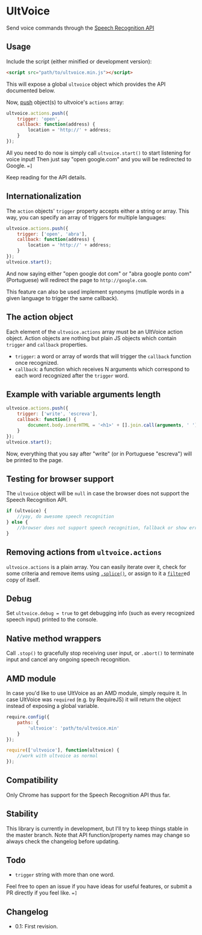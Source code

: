 UltVoice
========

Send voice commands through the [Speech Recognition API](https://dvcs.w3.org/hg/speech-api/raw-file/tip/speechapi.html)

## Usage

Include the script (either minified or development version):
```html
<script src="path/to/ultvoice.min.js"></script>
```

This will expose a global `ultvoice` object which provides the API documented below.

Now, [push](https://developer.mozilla.org/en-US/docs/Web/JavaScript/Reference/Global_Objects/Array/push) object(s) to ultvoice's `actions` array:

```js
ultvoice.actions.push({
	trigger: 'open',
	callback: function(address) {
		location = 'http://' + address;
	}
});
```

All you need to do now is simply call `ultvoice.start()` to start listening for voice input! Then just say "open google.com" and you will be redirected to Google. `=]`

Keep reading for the API details.

## Internationalization

The `action` objects' `trigger` property accepts either a string or array. This way, you can specify an array of triggers for multiple languages:

```js
ultvoice.actions.push({
	trigger: ['open', 'abra'],
	callback: function(address) {
		location = 'http://' + address;
	}
});
ultvoice.start();
```

And now saying either "open google dot com" or "abra google ponto com" (Portuguese) will redirect the page to `http://google.com`.

This feature can also be used implement synonyms (mutliple words in a given language to trigger the same callback).

## The action object

Each element of the `ultvoice.actions` array must be an UltVoice action object. Action objects are nothing but plain JS objects which contain `trigger` and `callback` properties.

- `trigger`: a word or array of words that will trigger the `callback` function once recognized.
- `callback`: a function which receives N arguments which correspond to each word recognized after the `trigger` word.


## Example with variable arguments length

```js
ultvoice.actions.push({
	trigger: ['write', 'escreva'],
	callback: function() {
		document.body.innerHTML = '<h1>' + [].join.call(arguments, ' ') + '</h1>';
	}
});
ultvoice.start();
```
Now, everything that you say after "write" (or in Portuguese "escreva") will be printed to the page.

## Testing for browser support

The `ultvoice` object will be `null` in case the browser does not support the Speech Recognition API.

```js
if (ultvoice) {
	//yay, do awesome speech recognition
} else {
	//browser does not support speech recognition, fallback or show error/warning message
}
```

## Removing actions from `ultvoice.actions`

`ultvoice.actions` is a plain array. You can easily iterate over it, check for some criteria and remove items using [`.splice()`](https://developer.mozilla.org/en-US/docs/Web/JavaScript/Reference/Global_Objects/Array/splice), or assign to it a [`filter`](https://developer.mozilla.org/en-US/docs/Web/JavaScript/Reference/Global_Objects/Array/filter)ed copy of itself.

## Debug

Set `ultvoice.debug = true` to get debugging info (such as every recognized speech input) printed to the console.

## Native method wrappers

Call `.stop()` to gracefully stop receiving user input, or `.abort()` to terminate input and cancel any ongoing speech recognition.

## AMD module

In case you'd like to use UltVoice as an AMD module, simply require it. In case UltVoice was `required` (e.g. by RequireJS) it will return the object instead of exposing a global variable.

```js
require.config({
    paths: {
        'ultvoice': 'path/to/ultvoice.min'
    }
});

require(['ultvoice'], function(ultvoice) {
	//work with ultvoice as normal
});
```

## Compatibility

Only Chrome has support for the Speech Recognition API thus far.

## Stability

This library is currently in development, but I'll try to keep things stable in the master branch. Note that API function/property names may change so always check the changelog before updating.

## Todo

- `trigger` string with more than one word.

Feel free to open an issue if you have ideas for useful features, or submit a PR directly if you feel like. `=]`

## Changelog

- 0.1: First revision.
